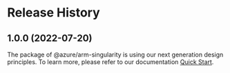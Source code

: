 # Release History
    
## 1.0.0 (2022-07-20)

The package of @azure/arm-singularity is using our next generation design principles. To learn more, please refer to our documentation [Quick Start](https://aka.ms/js-track2-quickstart).
